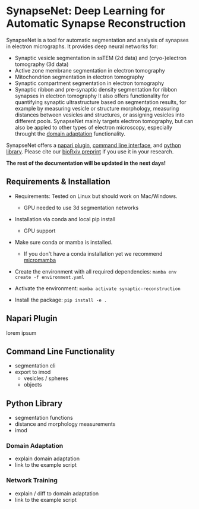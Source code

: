 # SynapseNet: Deep Learning for Automatic Synapse Reconstruction

SynapseNet is a tool for automatic segmentation and analysis of synapses in electron micrographs.
It provides deep neural networks for:
- Synaptic vesicle segmentation in ssTEM (2d data) and (cryo-)electron tomography (3d data)
- Active zone membrane segmentation in electron tomography
- Mitochondrion segmentation in electron tomography
- Synaptic compartment segmentation in electron tomography
- Synaptic ribbon and pre-synaptic density segmentation for ribbon synapses in electron tomography
It also offers functionality for quantifying synaptic ultrastructure based on segmentation results, for example by measuring vesicle or structure morphology, measuring distances between vesicles and structures, or assigning vesicles into different pools.
SynapseNet mainly targets electron tomography, but can also be appled to other types of electron microscopy,
especially throught the [domain adaptation](domain-adaptation) functionality.

SynapseNet offers a [napari plugin](napari-plugin), [command line interface](command-line-interface), and [python library](python-library).
Please cite our [bioRxiv preprint](TODO) if you use it in your research.

**The rest of the documentation will be updated in the next days!**

## Requirements & Installation

- Requirements: Tested on Linux but should work on Mac/Windows.
    - GPU needed to use 3d segmentation networks
- Installation via conda and local pip install
    - GPU support

- Make sure conda or mamba is installed.
    - If you don't have a conda installation yet we recommend [micromamba](https://mamba.readthedocs.io/en/latest/installation/micromamba-installation.html)
- Create the environment with all required dependencies: `mamba env create -f environment.yaml`
- Activate the environment: `mamba activate synaptic-reconstruction`
- Install the package: `pip install -e .`

## Napari Plugin

lorem ipsum

## Command Line Functionality

- segmentation cli
- export to imod
    - vesicles / spheres
    - objects

## Python Library

- segmentation functions
- distance and morphology measurements
- imod

### Domain Adaptation

- explain domain adaptation
- link to the example script

### Network Training

- explain / diff to domain adaptation
- link to the example script
